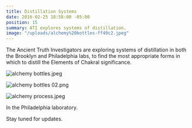 ```yaml
---
title: Distillation Systems
date: 2016-02-25 18:58:00 -05:00
position: 15
summary: ATI explores systems of distillation.
image: "/uploads/alchemy%20bottles-ff49c2.jpeg"
---
```


The Ancient Truth Investigators are exploring systems of distillation in both the Brooklyn and Philadelphia labs, to find the most appropriate forms in which to distill the Elements of Chakral significance.

![alchemy bottles.jpeg](/uploads/alchemy%20bottles.jpeg)

![alchemy bottles 02.png](/uploads/alchemy%20bottles%2002.png)

![alchemy process.jpeg](/uploads/alchemy%20process.jpeg)

In the Philadelphia laboratory.

Stay tuned for updates. 
